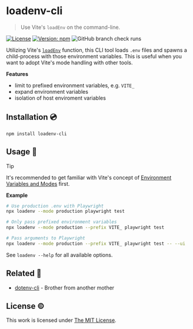 # loadenv-cli

> Use Vite's `loadEnv` on the command-line.

[![License](https://img.shields.io/github/license/idleberg/loadenv-cli?color=blue&style=for-the-badge)](https://github.com/idleberg/loadenv-cli/blob/main/LICENSE)
[![Version: npm](https://img.shields.io/npm/v/loadenv-cli?style=for-the-badge)](https://www.npmjs.org/package/loadenv-cli)
![GitHub branch check runs](https://img.shields.io/github/check-runs/idleberg/loadenv-cli/main?style=for-the-badge)

Utilizing Vite's [`loadEnv`](https://vite.dev/guide/api-javascript.html#loadenv) function, this CLI tool loads `.env` files and spawns a child-process with those environment variables. This is useful when you want to adopt Vite's mode handling with other tools.

**Features**

- limit to prefixed environment variables, e.g. `VITE_`
- expand environment variables
- isolation of host enviroment variables

## Installation 💿

```shell
npm install loadenv-cli
```

## Usage 🚀

> [!TIP]
> It's recommended to get familiar with Vite's concept of [Environment Variables and Modes](https://vite.dev/guide/env-and-mode.html) first.

**Example**

```sh
# Use production .env with Playwright
npx loadenv --mode production playwright test

# Only pass prefixed environment variables
npx loadenv --mode production --prefix VITE_ playwright test

# Pass arguments to Playwright
npx loadenv --mode production --prefix VITE_ playwright test -- --ui
```

See `loadenv --help` for all available options.

## Related 👫

- [dotenv-cli](https://www.npmjs.com/package/dotenv-cli) - Brother from another mother

## License ©️

This work is licensed under [The MIT License](LICENSE).
